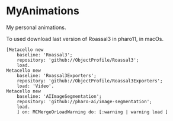 # MyAnimations
My personal animations.

To used download last version of Roassal3 in pharo11, in macOs.

```st
[Metacello new
    baseline: 'Roassal3';
    repository: 'github://ObjectProfile/Roassal3';
    load.
Metacello new
    baseline: 'Roassal3Exporters';
    repository: 'github://ObjectProfile/Roassal3Exporters';
    load: 'Video'.
Metacello new
    baseline: 'AIImageSegmentation';
    repository: 'github://pharo-ai/image-segmentation';
    load.
    ] on: MCMergeOrLoadWarning do: [:warning | warning load ]
```
